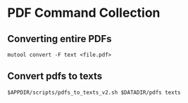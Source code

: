 # PDF Command Collection

## Converting entire PDFs

```
mutool convert -F text <file.pdf>
```

## Convert pdfs to texts

```
$APPDIR/scripts/pdfs_to_texts_v2.sh $DATADIR/pdfs texts
```